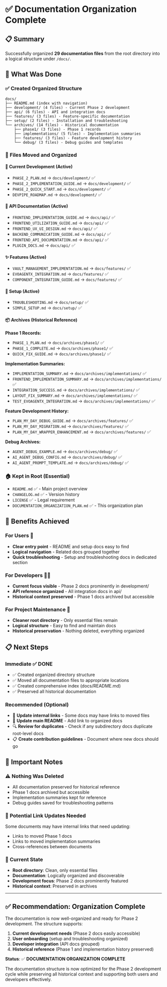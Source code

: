 # ✅ Documentation Organization Complete

## 📋 Summary

Successfully organized **29 documentation files** from the root directory into a logical structure under `/docs/`. 

## 🎯 What Was Done

### ✅ **Created Organized Structure**
```
docs/
├── README.md (index with navigation)
├── development/ (4 files) - Current Phase 2 development
├── api/ (6 files) - API and integration docs  
├── features/ (3 files) - Feature-specific documentation
├── setup/ (2 files) - Installation and troubleshooting
└── archives/ (14 files) - Historical documentation
    ├── phase1/ (3 files) - Phase 1 records
    ├── implementations/ (5 files) - Implementation summaries
    ├── features/ (3 files) - Feature development history
    └── debug/ (3 files) - Debug guides and templates
```

### 📂 **Files Moved and Organized**

#### 🚀 Current Development (Active)
- `PHASE_2_PLAN.md` → `docs/development/` ✅
- `PHASE_2_IMPLEMENTATION_GUIDE.md` → `docs/development/` ✅
- `PHASE_2_QUICK_START.md` → `docs/development/` ✅
- `DEVPIPE_ROADMAP.md` → `docs/development/` ✅

#### 🔌 API Documentation (Active)
- `FRONTEND_IMPLEMENTATION_GUIDE.md` → `docs/api/` ✅
- `FRONTEND_UTILIZATION_GUIDE.md` → `docs/api/` ✅
- `FRONTEND_UX_UI_DESIGN.md` → `docs/api/` ✅
- `BACKEND_COMMUNICATION_GUIDE.md` → `docs/api/` ✅
- `FRONTEND_API_DOCUMENTATION.md` → `docs/api/` ✅
- `PLUGIN_DOCS.md` → `docs/api/` ✅

#### ✨ Features (Active)
- `VAULT_MANAGEMENT_IMPLEMENTATION.md` → `docs/features/` ✅
- `EVOAGENTX_INTEGRATION.md` → `docs/features/` ✅
- `COMPONENT_INTEGRATION_GUIDE.md` → `docs/features/` ✅

#### 🔧 Setup (Active)
- `TROUBLESHOOTING.md` → `docs/setup/` ✅
- `SIMPLE_SETUP.md` → `docs/setup/` ✅

#### 📦 Archives (Historical Reference)
**Phase 1 Records:**
- `PHASE_1_PLAN.md` → `docs/archives/phase1/` ✅
- `PHASE_1_COMPLETE.md` → `docs/archives/phase1/` ✅
- `QUICK_FIX_GUIDE.md` → `docs/archives/phase1/` ✅

**Implementation Summaries:**
- `IMPLEMENTATION_SUMMARY.md` → `docs/archives/implementations/` ✅
- `FRONTEND_IMPLEMENTATION_SUMMARY.md` → `docs/archives/implementations/` ✅
- `INTEGRATION_SUCCESS.md` → `docs/archives/implementations/` ✅
- `LAYOUT_FIX_SUMMARY.md` → `docs/archives/implementations/` ✅
- `TEST_EVOAGENTX_INTEGRATION.md` → `docs/archives/implementations/` ✅

**Feature Development History:**
- `PLAN_MY_DAY_DEBUG_GUIDE.md` → `docs/archives/features/` ✅
- `PLAN_MY_DAY_MIGRATION.md` → `docs/archives/features/` ✅
- `PLAN_MY_DAY_WRAPPER_ENHANCEMENT.md` → `docs/archives/features/` ✅

**Debug Archives:**
- `AGENT_DEBUG_EXAMPLE.md` → `docs/archives/debug/` ✅
- `AI_AGENT_DEBUG_CONFIG.md` → `docs/archives/debug/` ✅
- `AI_AGENT_PROMPT_TEMPLATE.md` → `docs/archives/debug/` ✅

### 🏠 **Kept in Root (Essential)**
- `README.md` ✅ - Main project overview
- `CHANGELOG.md` ✅ - Version history  
- `LICENSE` ✅ - Legal requirement
- `DOCUMENTATION_ORGANIZATION_PLAN.md` ✅ - This organization plan

## 🎯 **Benefits Achieved**

### For Users 👥
- **Clear entry point** - README and setup docs easy to find
- **Logical navigation** - Related docs grouped together
- **Quick troubleshooting** - Setup and troubleshooting docs in dedicated section

### For Developers 👨‍💻
- **Current focus visible** - Phase 2 docs prominently in development/
- **API reference organized** - All integration docs in api/
- **Historical context preserved** - Phase 1 docs archived but accessible

### For Project Maintenance 🔧
- **Cleaner root directory** - Only essential files remain
- **Logical structure** - Easy to find and maintain docs
- **Historical preservation** - Nothing deleted, everything organized

## 📋 **Next Steps**

### Immediate ✅ DONE
- ✅ Created organized directory structure
- ✅ Moved all documentation files to appropriate locations
- ✅ Created comprehensive index (docs/README.md)
- ✅ Preserved all historical documentation

### Recommended (Optional)
- 🔄 **Update internal links** - Some docs may have links to moved files
- 📱 **Update main README** - Add link to organized docs
- 🔍 **Review for duplicates** - Check if any subdirectory docs duplicate root-level docs
- 📋 **Create contribution guidelines** - Document where new docs should go

## 🚨 **Important Notes**

### ⚠️ **Nothing Was Deleted**
- All documentation preserved for historical reference
- Phase 1 docs archived but accessible
- Implementation summaries kept for reference
- Debug guides saved for troubleshooting patterns

### 🔗 **Potential Link Updates Needed**
Some documents may have internal links that need updating:
- Links to moved Phase 1 docs
- Links to moved implementation summaries  
- Cross-references between documents

### 📍 **Current State**
- **Root directory**: Clean, only essential files
- **Documentation**: Logically organized and discoverable
- **Development focus**: Phase 2 docs prominently featured
- **Historical context**: Preserved in archives

---

## ✅ **Recommendation: Organization Complete**

The documentation is now well-organized and ready for Phase 2 development. The structure supports:

1. **Current development needs** (Phase 2 docs easily accessible)
2. **User onboarding** (setup and troubleshooting organized)
3. **Developer integration** (API docs grouped)
4. **Historical reference** (Phase 1 and implementation history preserved)

**Status**: ✅ **DOCUMENTATION ORGANIZATION COMPLETE**

The documentation structure is now optimized for the Phase 2 development cycle while preserving all historical context and supporting both users and developers effectively.
